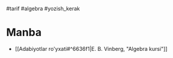 #tarif 
#algebra 
#yozish_kerak 

# Manba
- [[Adabiyotlar ro'yxati#^6636f1|E. B. Vinberg, "Algebra kursi"]]
